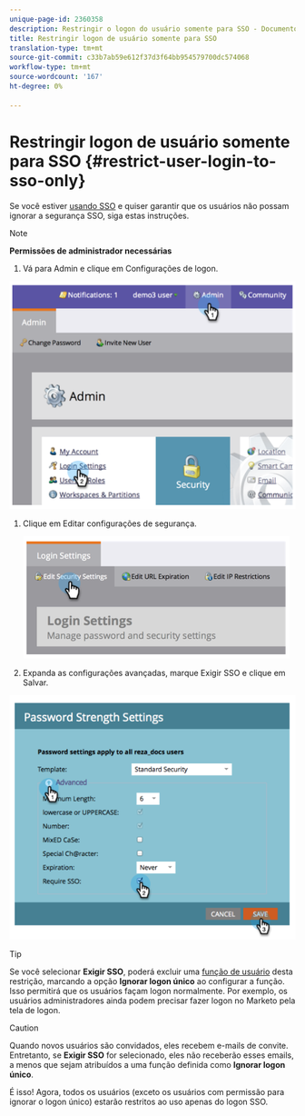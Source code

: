 ```yaml
---
unique-page-id: 2360358
description: Restringir o logon do usuário somente para SSO - Documentos de marketing - Documentação do produto
title: Restringir logon de usuário somente para SSO
translation-type: tm+mt
source-git-commit: c33b7ab59e612f37d3f64bb954579700dc574068
workflow-type: tm+mt
source-wordcount: '167'
ht-degree: 0%

---
```



# Restringir logon de usuário somente para SSO {#restrict-user-login-to-sso-only}

Se você estiver [usando SSO](add-single-sign-on-to-a-portal.md) e quiser garantir que os usuários não possam ignorar a segurança SSO, siga estas instruções.

>[!NOTE]
>
>**Permissões de administrador necessárias**

1. Vá para Admin e clique em Configurações de logon.

![](assets/image2014-9-24-14-3a44-3a40.png)

1. Clique em Editar configurações de segurança.

   ![](assets/image2014-9-24-14-3a44-3a53.png)

1. Expanda as configurações avançadas, marque Exigir SSO e clique em Salvar.

![](assets/image2014-9-24-14-3a45-3a6.png)

>[!TIP]
>
>Se você selecionar **Exigir SSO**, poderá excluir uma [função de usuário](../../../product-docs/administration/users-and-roles/create-delete-edit-and-change-a-user-role.md) desta restrição, marcando a opção **Ignorar logon único** ao configurar a função. Isso permitirá que os usuários façam logon normalmente. Por exemplo, os usuários administradores ainda podem precisar fazer logon no Marketo pela tela de logon.

>[!CAUTION]
>
>Quando novos usuários são convidados, eles recebem e-mails de convite. Entretanto, se **Exigir SSO** for selecionado, eles não receberão esses emails, a menos que sejam atribuídos a uma função definida como **Ignorar logon único**.

É isso! Agora, todos os usuários (exceto os usuários com permissão para ignorar o logon único) estarão restritos ao uso apenas do logon SSO.